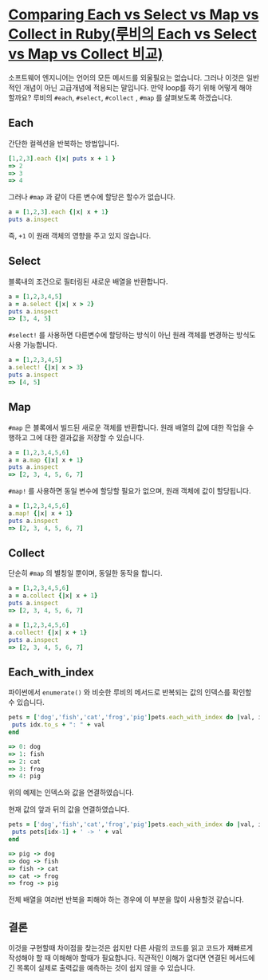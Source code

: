 # [Comparing Each vs Select vs Map vs Collect in Ruby(루비의 Each vs Select vs Map vs Collect 비교)](https://medium.com/ruby-daily/comparing-each-vs-select-vs-map-vs-collect-in-ruby-b74e9f3b85c6)

소프트웨어 엔지니어는 언어의 모든 메서드를 외울필요는 없습니다. 그러나 이것은 일반적인 개념이 아닌 고급개념에 적용되는 말입니다. 만약 loop를 하기 위해 어떻게 해야 할까요? 루비의  `#each`, `#select`, `#collect` , `#map` 를 살펴보도록 하겠습니다.

## **Each**

간단한 컬렉션을 반복하는 방법입니다.

```ruby
[1,2,3].each {|x| puts x + 1 }
=> 2
=> 3
=> 4
```

그러나 `#map` 과 같이 다른 변수에 할당은 할수가 없습니다.

```ruby
a = [1,2,3].each {|x| x + 1}
puts a.inspect
```

즉, `+1` 이 원래 객체의 영향을 주고 있지 않습니다.

## **Select**

블록내의 조건으로 필터링된 새로운 배열을 반환합니다.

```ruby
a = [1,2,3,4,5]
a = a.select {|x| x > 2}
puts a.inspect
=> [3, 4, 5]
```

`#select!` 를 사용하면 다른변수에 할당하는 방식이 아닌 원래 객체를 변경하는 방식도 사용 가능합니다.

```ruby
a = [1,2,3,4,5]
a.select! {|x| x > 3}
puts a.inspect
=> [4, 5]
```

## **Map**

`#map` 은 블록에서 빌드된 새로운 객체를 반환합니다. 원래 배열의 값에 대한 작업을 수행하고 그에 대한 결과값을 저장할 수 있습니다.

```ruby
a = [1,2,3,4,5,6]
a = a.map {|x| x + 1}
puts a.inspect
=> [2, 3, 4, 5, 6, 7]
```

`#map!` 를 사용하면 동일 변수에 할당할 필요가 없으며, 원래 객체에 값이 할당됩니다.

```ruby
a = [1,2,3,4,5,6]
a.map! {|x| x + 1}
puts a.inspect
=> [2, 3, 4, 5, 6, 7]
```

## **Collect**

단순히 `#map` 의 별칭일 뿐이며, 동일한 동작을 합니다.

```ruby
a = [1,2,3,4,5,6]
a = a.collect {|x| x + 1}
puts a.inspect
=> [2, 3, 4, 5, 6, 7]

a = [1,2,3,4,5,6]
a.collect! {|x| x + 1}
puts a.inspect
=> [2, 3, 4, 5, 6, 7]
```

## **Each_with_index**

파이썬에서 `enumerate()` 와 비슷한 루비의 메서드로 반복되는 값의 인덱스를 확인할 수 있습니다.

```ruby
pets = ['dog','fish','cat','frog','pig']pets.each_with_index do |val, idx|
 puts idx.to_s + ": " + val
end

=> 0: dog
=> 1: fish
=> 2: cat
=> 3: frog
=> 4: pig
```

위의 예제는 인덱스와 값을 연결하였습니다.

현재 값의 앞과 뒤의 값을 연결하였습니다.

```ruby
pets = ['dog','fish','cat','frog','pig']pets.each_with_index do |val, idx|
 puts pets[idx-1] + ' -> ' + val
end

=> pig -> dog
=> dog -> fish
=> fish -> cat
=> cat -> frog
=> frog -> pig
```

전체 배열을 여러번 반복을 피해야 하는 경우에 이 부분을 많이 사용할것 같습니다.

## 결론

이것을 구현할때 차이점을 찾는것은 쉽지만 다른 사람의 코드를 읽고 코드가 재빠르게 작성해야 할 때 이해해야 할때가 필요합니다. 직관적인 이해가 없다면 연결된 메서드에 긴 목록이 실제로 출력값을 예측하는 것이 쉽지 않을 수 있습니다.
